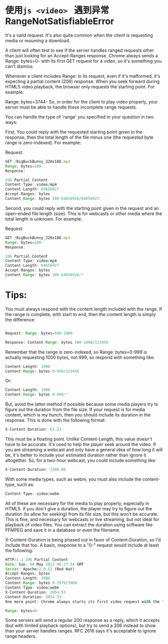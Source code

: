 
# 使用```js <video> ``` 遇到异常RangeNotSatisfiableError
It's a valid request. It's also quite common when the client is requesting media or resuming a download.

A client will often test to see if the server handles ranged requests other than just looking for an Accept-Ranges response. Chrome always sends a Range: bytes=0- with its first GET request for a video, so it's something you can't dismiss.

Whenever a client includes Range: in its request, even if it's malformed, it's expecting a partial content (206) response. When you seek forward during HTML5 video playback, the browser only requests the starting point. For example:

Range: bytes=3744-
So, in order for the client to play video properly, your server must be able to handle these incomplete range requests.

You can handle the type of 'range' you specified in your question in two ways:

First, You could reply with the requested starting point given in the response, then the total length of the file minus one (the requested byte range is zero-indexed). For example:

Request:
```js
GET /BigBuckBunny_320x180.mp4 
Range: bytes=100-
Response:

206 Partial Content
Content-Type: video/mp4
Content-Length: 64656927
Accept-Ranges: bytes
Content-Range: bytes 100-64656926/64656927
```
Second, you could reply with the starting point given in the request and an open-ended file length (size). This is for webcasts or other media where the total length is unknown. For example:

Request:
```js
GET /BigBuckBunny_320x180.mp4
Range: bytes=100-
Response:

206 Partial Content
Content-Type: video/mp4
Content-Length: 64656927
Accept-Ranges: bytes
Content-Range: bytes 100-64656926/*
```
# Tips:

You must always respond with the content length included with the range. If the range is complete, with start to end, then the content length is simply the difference:

```js

Request: Range: bytes=500-1000

Response: Content-Range: bytes 500-1000/123456
```

Remember that the range is zero-indexed, so Range: bytes=0-999 is actually requesting 1000 bytes, not 999, so respond with something like:

```js
Content-Length: 1000
Content-Range: bytes 0-999/123456
```
Or:
```js
Content-Length: 1000
Content-Range: bytes 0-999/*
```
But, avoid the latter method if possible because some media players try to figure out the duration from the file size. If your request is for media content, which is my hunch, then you should include its duration in the response. This is done with the following format:
```js
X-Content-Duration: 63.23 
```
This must be a floating point. Unlike Content-Length, this value doesn't have to be accurate. It's used to help the player seek around the video. If you are streaming a webcast and only have a general idea of how long it will be, it's better to include your estimated duration rather than ignore it altogether. So, for a two-hour webcast, you could include something like:
```js
X-Content-Duration: 7200.00 
```
With some media types, such as webm, you must also include the content-type, such as:
```js
Content-Type: video/webm 
```
All of these are necessary for the media to play properly, especially in HTML5. If you don't give a duration, the player may try to figure out the duration (to allow for seeking) from its file size, but this won't be accurate. This is fine, and necessary for webcasts or live streaming, but not ideal for playback of video files. You can extract the duration using software like FFMPEG and save it in a database or even the filename.

X-Content-Duration is being phased out in favor of Content-Duration, so I'd include that too. A basic, response to a "0-" request would include at least the following:
```js
HTTP/1.1 206 Partial Content
Date: Sun, 08 May 2013 06:37:54 GMT
Server: Apache/2.0.52 (Red Hat)
Accept-Ranges: bytes
Content-Length: 3980
Content-Range: bytes 0-3979/3980
Content-Type: video/webm
X-Content-Duration: 2054.53
Content-Duration: 2054.53
One more point: Chrome always starts its first video request with the following:

Range: bytes=0-
```
Some servers will send a regular 200 response as a reply, which it accepts (but with limited playback options), but try to send a 206 instead to show than your server handles ranges. RFC 2616 says it's acceptable to ignore range headers.

